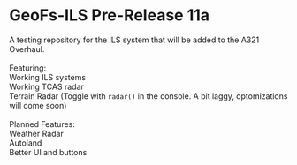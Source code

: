 # GeoFs-ILS Pre-Release 11a
A testing repository for the ILS system that will be added to the A321 Overhaul.<br>
<br>
Featuring:<br>
Working ILS systems<br>
Working TCAS radar<br>
Terrain Radar (Toggle with `radar()` in the console. A bit laggy, optomizations will come soon)<br>
<br>
Planned Features:<br>
Weather Radar<br>
Autoland<br>
Better UI and buttons<br>

